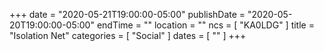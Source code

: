 +++
date = "2020-05-21T19:00:00-05:00"
publishDate = "2020-05-20T19:00:00-05:00"
endTime = ""
location = ""
ncs = [ "KA0LDG" ]
title = "Isolation Net"
categories = [ "Social" ]
dates = [ "" ]
+++
